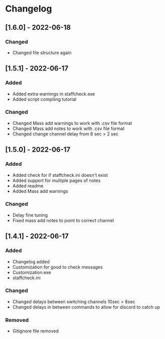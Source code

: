 # Changelog

## [1.6.0] - 2022-06-18
### Changed
- Changed file structure again

## [1.5.1] - 2022-06-17
### Added
- Added extra warnings in staffcheck.exe
- Added script compiling tutorial

### Changed
- Changed Mass add warnings to work with .csv file format
- Changed Mass add notes to work with .csv file format
- Changed change channel delay from 8 sec > 2 sec


## [1.5.0] - 2022-06-17
### Added
- Added check for if staffcheck.ini doesn't exist
- Added support for multiple pages of notes
- Added readme
- Added Mass add warnings

### Changed
- Delay fine tuning
- Fixed mass add notes to point to correct channel

## [1.4.1] - 2022-06-17
### Added
- Changelog added
- Customization for good to check messages
- Customization.exe
- staffcheck.ini

### Changed
- Changed delays between switching channels 10sec > 8sec
- Changed delays in between commands to allow for discord to catch up

### Removed
- Gitignore file removed